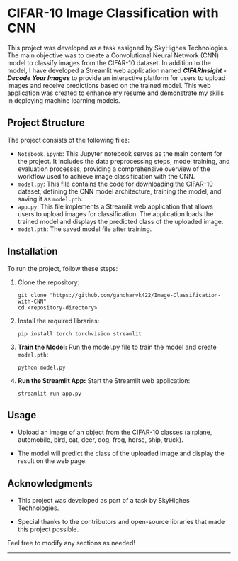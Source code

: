 # CIFAR-10 Image Classification with CNN

This project was developed as a task assigned by SkyHighes Technologies. The main objective was to create a Convolutional Neural Network (CNN) model to classify images from the CIFAR-10 dataset. In addition to the model, I have developed a Streamlit web application named ***CIFARInsight - Decode Your Images*** to provide an interactive platform for users to upload images and receive predictions based on the trained model. This web application was created to enhance my resume and demonstrate my skills in deploying machine learning models.

## Project Structure

The project consists of the following files:

- `Notebook.ipynb`: This Jupyter notebook serves as the main content for the project. It includes the data preprocessing steps, model training, and evaluation processes, providing a comprehensive overview of the workflow used to achieve image classification with the CNN.
- `model.py`: This file contains the code for downloading the CIFAR-10 dataset, defining the CNN model architecture, training the model, and saving it as `model.pth`.
- `app.py`: This file implements a Streamlit web application that allows users to upload images for classification. The application loads the trained model and displays the predicted class of the uploaded image.
- `model.pth`: The saved model file after training.

## Installation

To run the project, follow these steps:

1. Clone the repository:
   ```
   git clone "https://github.com/gandharvk422/Image-Classification-with-CNN"
   cd <repository-directory>
   ```

2. Install the required libraries:
    ```
    pip install torch torchvision streamlit
    ```

3. **Train the Model:** Run the model.py file to train the model and create `model.pth`:
    ```
    python model.py
    ```

4. **Run the Streamlit App:** Start the Streamlit web application:
    ```
    streamlit run app.py
    ```

## Usage

* Upload an image of an object from the CIFAR-10 classes (airplane, automobile, bird, cat, deer, dog, frog, horse, ship, truck).

* The model will predict the class of the uploaded image and display the result on the web page.

## Acknowledgments

* This project was developed as part of a task by SkyHighes Technologies.

* Special thanks to the contributors and open-source libraries that made this project possible.

Feel free to modify any sections as needed!
<hr>